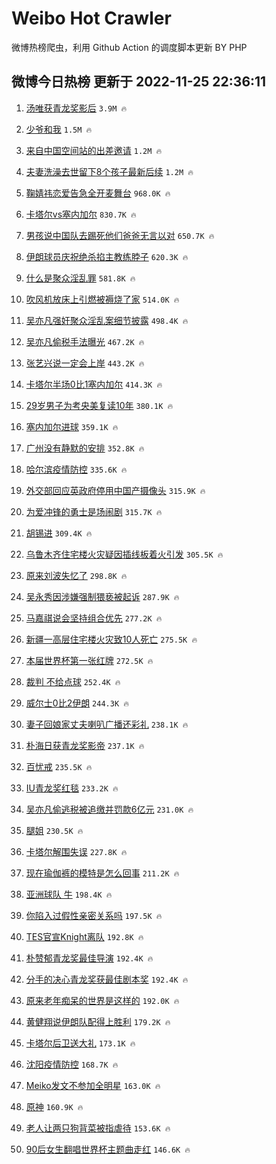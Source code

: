 # Weibo Hot Crawler 



微博热榜爬虫，利用 Github Action 的调度脚本更新 BY PHP 


## 微博今日热榜 更新于 2022-11-25 22:36:11 
1. [汤唯获青龙奖影后](https://s.weibo.com/weibo?q=%23%E6%B1%A4%E5%94%AF%E8%8E%B7%E9%9D%92%E9%BE%99%E5%A5%96%E5%BD%B1%E5%90%8E%23&t=31&band_rank=1&Refer=top) `3.9M 🔥` 

1. [少爷和我](https://s.weibo.com/weibo?q=%23%E5%B0%91%E7%88%B7%E5%92%8C%E6%88%91%23&t=31&band_rank=2&Refer=top) `1.5M 🔥` 

1. [来自中国空间站的出差邀请](https://s.weibo.com/weibo?q=%23%E6%9D%A5%E8%87%AA%E4%B8%AD%E5%9B%BD%E7%A9%BA%E9%97%B4%E7%AB%99%E7%9A%84%E5%87%BA%E5%B7%AE%E9%82%80%E8%AF%B7%23&t=31&band_rank=3&Refer=top) `1.2M 🔥` 

1. [夫妻洗澡去世留下8个孩子最新后续](https://s.weibo.com/weibo?q=%23%E5%A4%AB%E5%A6%BB%E6%B4%97%E6%BE%A1%E5%8E%BB%E4%B8%96%E7%95%99%E4%B8%8B8%E4%B8%AA%E5%AD%A9%E5%AD%90%E6%9C%80%E6%96%B0%E5%90%8E%E7%BB%AD%23&t=31&band_rank=4&Refer=top) `1.2M 🔥` 

1. [鞠婧祎恋爱告急全开麦舞台](https://s.weibo.com/weibo?q=%23%E9%9E%A0%E5%A9%A7%E7%A5%8E%E6%81%8B%E7%88%B1%E5%91%8A%E6%80%A5%E5%85%A8%E5%BC%80%E9%BA%A6%E8%88%9E%E5%8F%B0%23&t=31&band_rank=5&Refer=top) `968.0K 🔥` 

1. [卡塔尔vs塞内加尔](https://s.weibo.com/weibo?q=%23%E5%8D%A1%E5%A1%94%E5%B0%94vs%E5%A1%9E%E5%86%85%E5%8A%A0%E5%B0%94%23&t=31&band_rank=6&Refer=top) `830.7K 🔥` 

1. [男孩说中国队去踢死他们爸爸无言以对](https://s.weibo.com/weibo?q=%23%E7%94%B7%E5%AD%A9%E8%AF%B4%E4%B8%AD%E5%9B%BD%E9%98%9F%E5%8E%BB%E8%B8%A2%E6%AD%BB%E4%BB%96%E4%BB%AC%E7%88%B8%E7%88%B8%E6%97%A0%E8%A8%80%E4%BB%A5%E5%AF%B9%23&t=31&band_rank=7&Refer=top) `650.7K 🔥` 

1. [伊朗球员庆祝绝杀掐主教练脖子](https://s.weibo.com/weibo?q=%23%E4%BC%8A%E6%9C%97%E7%90%83%E5%91%98%E5%BA%86%E7%A5%9D%E7%BB%9D%E6%9D%80%E6%8E%90%E4%B8%BB%E6%95%99%E7%BB%83%E8%84%96%E5%AD%90%23&t=31&band_rank=8&Refer=top) `620.3K 🔥` 

1. [什么是聚众淫乱罪](https://s.weibo.com/weibo?q=%23%E4%BB%80%E4%B9%88%E6%98%AF%E8%81%9A%E4%BC%97%E6%B7%AB%E4%B9%B1%E7%BD%AA%23&t=31&band_rank=9&Refer=top) `581.8K 🔥` 

1. [吹风机放床上引燃被褥烧了家](https://s.weibo.com/weibo?q=%23%E5%90%B9%E9%A3%8E%E6%9C%BA%E6%94%BE%E5%BA%8A%E4%B8%8A%E5%BC%95%E7%87%83%E8%A2%AB%E8%A4%A5%E7%83%A7%E4%BA%86%E5%AE%B6%23&t=31&band_rank=10&Refer=top) `514.0K 🔥` 

1. [吴亦凡强奸聚众淫乱案细节披露](https://s.weibo.com/weibo?q=%23%E5%90%B4%E4%BA%A6%E5%87%A1%E5%BC%BA%E5%A5%B8%E8%81%9A%E4%BC%97%E6%B7%AB%E4%B9%B1%E6%A1%88%E7%BB%86%E8%8A%82%E6%8A%AB%E9%9C%B2%23&t=31&band_rank=11&Refer=top) `498.4K 🔥` 

1. [吴亦凡偷税手法曝光](https://s.weibo.com/weibo?q=%23%E5%90%B4%E4%BA%A6%E5%87%A1%E5%81%B7%E7%A8%8E%E6%89%8B%E6%B3%95%E6%9B%9D%E5%85%89%23&t=31&band_rank=12&Refer=top) `467.2K 🔥` 

1. [张艺兴说一定会上岸](https://s.weibo.com/weibo?q=%23%E5%BC%A0%E8%89%BA%E5%85%B4%E8%AF%B4%E4%B8%80%E5%AE%9A%E4%BC%9A%E4%B8%8A%E5%B2%B8%23&t=31&band_rank=13&Refer=top) `443.2K 🔥` 

1. [卡塔尔半场0比1塞内加尔](https://s.weibo.com/weibo?q=%23%E5%8D%A1%E5%A1%94%E5%B0%94%E5%8D%8A%E5%9C%BA0%E6%AF%941%E5%A1%9E%E5%86%85%E5%8A%A0%E5%B0%94%23&t=31&band_rank=14&Refer=top) `414.3K 🔥` 

1. [29岁男子为考央美复读10年](https://s.weibo.com/weibo?q=%2329%E5%B2%81%E7%94%B7%E5%AD%90%E4%B8%BA%E8%80%83%E5%A4%AE%E7%BE%8E%E5%A4%8D%E8%AF%BB10%E5%B9%B4%23&t=31&band_rank=15&Refer=top) `380.1K 🔥` 

1. [塞内加尔进球](https://s.weibo.com/weibo?q=%23%E5%A1%9E%E5%86%85%E5%8A%A0%E5%B0%94%E8%BF%9B%E7%90%83%23&t=31&band_rank=16&Refer=top) `359.1K 🔥` 

1. [广州没有静默的安排](https://s.weibo.com/weibo?q=%23%E5%B9%BF%E5%B7%9E%E6%B2%A1%E6%9C%89%E9%9D%99%E9%BB%98%E7%9A%84%E5%AE%89%E6%8E%92%23&t=31&band_rank=17&Refer=top) `352.8K 🔥` 

1. [哈尔滨疫情防控](https://s.weibo.com/weibo?q=%23%E5%93%88%E5%B0%94%E6%BB%A8%E7%96%AB%E6%83%85%E9%98%B2%E6%8E%A7%23&t=31&band_rank=18&Refer=top) `335.6K 🔥` 

1. [外交部回应英政府停用中国产摄像头](https://s.weibo.com/weibo?q=%23%E5%A4%96%E4%BA%A4%E9%83%A8%E5%9B%9E%E5%BA%94%E8%8B%B1%E6%94%BF%E5%BA%9C%E5%81%9C%E7%94%A8%E4%B8%AD%E5%9B%BD%E4%BA%A7%E6%91%84%E5%83%8F%E5%A4%B4%23&t=31&band_rank=19&Refer=top) `315.9K 🔥` 

1. [为爱冲锋的勇士是场闹剧](https://s.weibo.com/weibo?q=%23%E4%B8%BA%E7%88%B1%E5%86%B2%E9%94%8B%E7%9A%84%E5%8B%87%E5%A3%AB%E6%98%AF%E5%9C%BA%E9%97%B9%E5%89%A7%23&t=31&band_rank=20&Refer=top) `315.7K 🔥` 

1. [胡锡进](https://s.weibo.com/weibo?q=%E8%83%A1%E9%94%A1%E8%BF%9B&t=31&band_rank=21&Refer=top) `309.4K 🔥` 

1. [乌鲁木齐住宅楼火灾疑因插线板着火引发](https://s.weibo.com/weibo?q=%23%E4%B9%8C%E9%B2%81%E6%9C%A8%E9%BD%90%E4%BD%8F%E5%AE%85%E6%A5%BC%E7%81%AB%E7%81%BE%E7%96%91%E5%9B%A0%E6%8F%92%E7%BA%BF%E6%9D%BF%E7%9D%80%E7%81%AB%E5%BC%95%E5%8F%91%23&t=31&band_rank=22&Refer=top) `305.5K 🔥` 

1. [原来刘波失忆了](https://s.weibo.com/weibo?q=%23%E5%8E%9F%E6%9D%A5%E5%88%98%E6%B3%A2%E5%A4%B1%E5%BF%86%E4%BA%86%23&t=31&band_rank=23&Refer=top) `298.8K 🔥` 

1. [吴永秀因涉嫌强制猥亵被起诉](https://s.weibo.com/weibo?q=%23%E5%90%B4%E6%B0%B8%E7%A7%80%E5%9B%A0%E6%B6%89%E5%AB%8C%E5%BC%BA%E5%88%B6%E7%8C%A5%E4%BA%B5%E8%A2%AB%E8%B5%B7%E8%AF%89%23&t=31&band_rank=24&Refer=top) `287.9K 🔥` 

1. [马嘉祺说会坚持组合优先](https://s.weibo.com/weibo?q=%23%E9%A9%AC%E5%98%89%E7%A5%BA%E8%AF%B4%E4%BC%9A%E5%9D%9A%E6%8C%81%E7%BB%84%E5%90%88%E4%BC%98%E5%85%88%23&t=31&band_rank=25&Refer=top) `277.2K 🔥` 

1. [新疆一高层住宅楼火灾致10人死亡](https://s.weibo.com/weibo?q=%23%E6%96%B0%E7%96%86%E4%B8%80%E9%AB%98%E5%B1%82%E4%BD%8F%E5%AE%85%E6%A5%BC%E7%81%AB%E7%81%BE%E8%87%B410%E4%BA%BA%E6%AD%BB%E4%BA%A1%23&t=31&band_rank=26&Refer=top) `275.5K 🔥` 

1. [本届世界杯第一张红牌](https://s.weibo.com/weibo?q=%23%E6%9C%AC%E5%B1%8A%E4%B8%96%E7%95%8C%E6%9D%AF%E7%AC%AC%E4%B8%80%E5%BC%A0%E7%BA%A2%E7%89%8C%23&t=31&band_rank=27&Refer=top) `272.5K 🔥` 

1. [裁判 不给点球](https://s.weibo.com/weibo?q=%E8%A3%81%E5%88%A4%20%E4%B8%8D%E7%BB%99%E7%82%B9%E7%90%83&t=31&band_rank=28&Refer=top) `252.4K 🔥` 

1. [威尔士0比2伊朗](https://s.weibo.com/weibo?q=%23%E5%A8%81%E5%B0%94%E5%A3%AB0%E6%AF%942%E4%BC%8A%E6%9C%97%23&t=31&band_rank=29&Refer=top) `244.3K 🔥` 

1. [妻子回娘家丈夫喇叭广播还彩礼](https://s.weibo.com/weibo?q=%23%E5%A6%BB%E5%AD%90%E5%9B%9E%E5%A8%98%E5%AE%B6%E4%B8%88%E5%A4%AB%E5%96%87%E5%8F%AD%E5%B9%BF%E6%92%AD%E8%BF%98%E5%BD%A9%E7%A4%BC%23&t=31&band_rank=30&Refer=top) `238.1K 🔥` 

1. [朴海日获青龙奖影帝](https://s.weibo.com/weibo?q=%23%E6%9C%B4%E6%B5%B7%E6%97%A5%E8%8E%B7%E9%9D%92%E9%BE%99%E5%A5%96%E5%BD%B1%E5%B8%9D%23&t=31&band_rank=31&Refer=top) `237.1K 🔥` 

1. [百忧戒](https://s.weibo.com/weibo?q=%E7%99%BE%E5%BF%A7%E6%88%92&t=31&band_rank=32&Refer=top) `235.5K 🔥` 

1. [IU青龙奖红毯](https://s.weibo.com/weibo?q=%23IU%E9%9D%92%E9%BE%99%E5%A5%96%E7%BA%A2%E6%AF%AF%23&t=31&band_rank=33&Refer=top) `233.2K 🔥` 

1. [吴亦凡偷逃税被追缴并罚款6亿元](https://s.weibo.com/weibo?q=%23%E5%90%B4%E4%BA%A6%E5%87%A1%E5%81%B7%E9%80%83%E7%A8%8E%E8%A2%AB%E8%BF%BD%E7%BC%B4%E5%B9%B6%E7%BD%9A%E6%AC%BE6%E4%BA%BF%E5%85%83%23&t=31&band_rank=34&Refer=top) `231.0K 🔥` 

1. [腿姐](https://s.weibo.com/weibo?q=%E8%85%BF%E5%A7%90&t=31&band_rank=35&Refer=top) `230.5K 🔥` 

1. [卡塔尔解围失误](https://s.weibo.com/weibo?q=%E5%8D%A1%E5%A1%94%E5%B0%94%E8%A7%A3%E5%9B%B4%E5%A4%B1%E8%AF%AF&t=31&band_rank=36&Refer=top) `227.8K 🔥` 

1. [现在瑜伽裤的模特是怎么回事](https://s.weibo.com/weibo?q=%23%E7%8E%B0%E5%9C%A8%E7%91%9C%E4%BC%BD%E8%A3%A4%E7%9A%84%E6%A8%A1%E7%89%B9%E6%98%AF%E6%80%8E%E4%B9%88%E5%9B%9E%E4%BA%8B%23&t=31&band_rank=37&Refer=top) `211.2K 🔥` 

1. [亚洲球队 牛](https://s.weibo.com/weibo?q=%E4%BA%9A%E6%B4%B2%E7%90%83%E9%98%9F%20%E7%89%9B&t=31&band_rank=38&Refer=top) `198.4K 🔥` 

1. [你陷入过假性亲密关系吗](https://s.weibo.com/weibo?q=%23%E4%BD%A0%E9%99%B7%E5%85%A5%E8%BF%87%E5%81%87%E6%80%A7%E4%BA%B2%E5%AF%86%E5%85%B3%E7%B3%BB%E5%90%97%23&t=31&band_rank=39&Refer=top) `197.5K 🔥` 

1. [TES官宣Knight离队](https://s.weibo.com/weibo?q=%23TES%E5%AE%98%E5%AE%A3Knight%E7%A6%BB%E9%98%9F%23&t=31&band_rank=40&Refer=top) `192.8K 🔥` 

1. [朴赞郁青龙奖最佳导演](https://s.weibo.com/weibo?q=%23%E6%9C%B4%E8%B5%9E%E9%83%81%E9%9D%92%E9%BE%99%E5%A5%96%E6%9C%80%E4%BD%B3%E5%AF%BC%E6%BC%94%23&t=31&band_rank=41&Refer=top) `192.4K 🔥` 

1. [分手的决心青龙奖获最佳剧本奖](https://s.weibo.com/weibo?q=%23%E5%88%86%E6%89%8B%E7%9A%84%E5%86%B3%E5%BF%83%E9%9D%92%E9%BE%99%E5%A5%96%E8%8E%B7%E6%9C%80%E4%BD%B3%E5%89%A7%E6%9C%AC%E5%A5%96%23&t=31&band_rank=42&Refer=top) `192.4K 🔥` 

1. [原来老年痴呆的世界是这样的](https://s.weibo.com/weibo?q=%23%E5%8E%9F%E6%9D%A5%E8%80%81%E5%B9%B4%E7%97%B4%E5%91%86%E7%9A%84%E4%B8%96%E7%95%8C%E6%98%AF%E8%BF%99%E6%A0%B7%E7%9A%84%23&t=31&band_rank=43&Refer=top) `192.0K 🔥` 

1. [黄健翔说伊朗队配得上胜利](https://s.weibo.com/weibo?q=%23%E9%BB%84%E5%81%A5%E7%BF%94%E8%AF%B4%E4%BC%8A%E6%9C%97%E9%98%9F%E9%85%8D%E5%BE%97%E4%B8%8A%E8%83%9C%E5%88%A9%23&t=31&band_rank=44&Refer=top) `179.2K 🔥` 

1. [卡塔尔后卫送大礼](https://s.weibo.com/weibo?q=%23%E5%8D%A1%E5%A1%94%E5%B0%94%E5%90%8E%E5%8D%AB%E9%80%81%E5%A4%A7%E7%A4%BC%23&t=31&band_rank=45&Refer=top) `173.1K 🔥` 

1. [沈阳疫情防控](https://s.weibo.com/weibo?q=%23%E6%B2%88%E9%98%B3%E7%96%AB%E6%83%85%E9%98%B2%E6%8E%A7%23&t=31&band_rank=46&Refer=top) `168.7K 🔥` 

1. [Meiko发文不参加全明星](https://s.weibo.com/weibo?q=%23Meiko%E5%8F%91%E6%96%87%E4%B8%8D%E5%8F%82%E5%8A%A0%E5%85%A8%E6%98%8E%E6%98%9F%23&t=31&band_rank=47&Refer=top) `163.0K 🔥` 

1. [原神](https://s.weibo.com/weibo?q=%23%E5%8E%9F%E7%A5%9E%23&t=31&band_rank=48&Refer=top) `160.9K 🔥` 

1. [老人让两只狗背菜被指虐待](https://s.weibo.com/weibo?q=%23%E8%80%81%E4%BA%BA%E8%AE%A9%E4%B8%A4%E5%8F%AA%E7%8B%97%E8%83%8C%E8%8F%9C%E8%A2%AB%E6%8C%87%E8%99%90%E5%BE%85%23&t=31&band_rank=49&Refer=top) `153.6K 🔥` 

1. [90后女生翻唱世界杯主题曲走红](https://s.weibo.com/weibo?q=%2390%E5%90%8E%E5%A5%B3%E7%94%9F%E7%BF%BB%E5%94%B1%E4%B8%96%E7%95%8C%E6%9D%AF%E4%B8%BB%E9%A2%98%E6%9B%B2%E8%B5%B0%E7%BA%A2%23&t=31&band_rank=50&Refer=top) `146.6K 🔥` 

